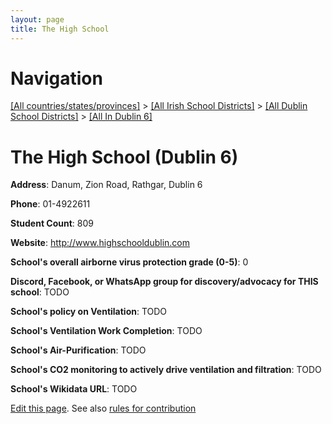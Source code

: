 ```yaml
---
layout: page
title: The High School
---
```

# Navigation

[[All countries/states/provinces]](../../../..) > [[All Irish School Districts]](../../..) > [[All Dublin School Districts]](../..) > [[All In Dublin 6]](..)

# The High School (Dublin 6)

**Address**: Danum, Zion Road, Rathgar, Dublin 6

**Phone**: 01-4922611

**Student Count**: 809

**Website**: <http://www.highschooldublin.com>

**School's overall airborne virus protection grade (0-5)**: 0

**Discord, Facebook, or WhatsApp group for discovery/advocacy for THIS school**: TODO

**School's policy on Ventilation**: TODO

**School's Ventilation Work Completion**: TODO

**School's Air-Purification**: TODO

**School's CO2 monitoring to actively drive ventilation and filtration**: TODO

**School's Wikidata URL**: TODO


[Edit this page](https://github.com/ventilate-schools/Ireland/edit/main/./Dublin_6/The_High_School.md). See also [rules for contribution](../../../contribution-rules/)
